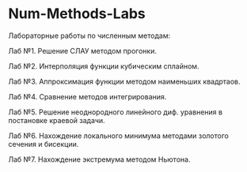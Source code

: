# Num-Methods-Labs
Лабораторные работы по численным методам:

Лаб №1. Решение СЛАУ методом прогонки.

Лаб №2. Интерполяция функции кубическим сплайном.

Лаб №3. Аппроксимация функции методом наименьших квадртаов.

Лаб №4. Сравнение методов интегрирования.

Лаб №5. Решение неоднородного линейного диф. уравнения в постановке краевой задачи.

Лаб №6. Нахождение локального минимума методами золотого сечения и бисекции.

Лаб №7. Нахождение экстремума методом Ньютона.
